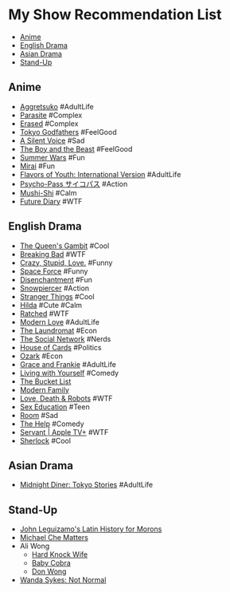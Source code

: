 # My Show Recommendation List

<!-- omit in toc -->
<!-- markdownlint-disable MD007 -->
* [Anime](#anime)
* [English Drama](#english-drama)
* [Asian Drama](#asian-drama)
* [Stand-Up](#stand-up)
<!-- markdownlint-enable MD007 -->

## Anime
  * [Aggretsuko](https://www.netflix.com/title/80198505) #AdultLife
  * [Parasite](https://www.netflix.com/title/81221938) #Complex
  * [Erased](https://www.netflix.com/title/80114225) #Complex
  * [Tokyo Godfathers](https://www.netflix.com/title/60034521) #FeelGood
  * [A Silent Voice](https://www.netflix.com/title/80223226) #Sad
  * [The Boy and the Beast](https://www.netflix.com/title/80063800) #FeelGood
  * [Summer Wars](https://www.netflix.com/title/70134425) #Fun
  * [Mirai](https://www.netflix.com/title/81004268) #Fun
  * [Flavors of Youth: International Version](https://www.netflix.com/title/80234491) #AdultLife
  * [Psycho-Pass サイコパス](https://www.netflix.com/title/80006146) #Action
  * [Mushi-Shi](https://www.netflix.com/title/70205008) #Calm
  * [Future Diary](https://www.netflix.com/title/80132333) #WTF

## English Drama
  * [The Queen's Gambit](https://www.netflix.com/title/80234304) #Cool
  * [Breaking Bad](https://www.netflix.com/title/70143836) #WTF
  * [Crazy, Stupid, Love.](https://www.netflix.com/title/70167068) #Funny
  * [Space Force](https://www.netflix.com/title/81021929) #Funny
  * [Disenchantment](https://www.netflix.com/title/80095697) #Fun
  * [Snowpiercer](https://www.netflix.com/title/80177458) #Action
  * [Stranger Things](https://www.netflix.com/title/80057281) #Cool
  * [Hilda](https://www.netflix.com/title/80115346) #Cute #Calm
  * [Ratched](https://www.netflix.com/title/80213445) #WTF
  * [Modern Love](https://www.amazon.com/dp/B0875YB37B) #AdultLife
  * [The Laundromat](https://www.netflix.com/title/80994011) #Econ
  * [The Social Network](https://www.netflix.com/title/70132721) #Nerds
  * [House of Cards](https://www.netflix.com/title/70178217) #Politics
  * [Ozark](https://www.netflix.com/title/80117552) #Econ
  * [Grace and Frankie](https://www.netflix.com/title/80017537) #AdultLife
  * [Living with Yourself](https://www.netflix.com/title/80178724) #Comedy
  * [The Bucket List](https://www.netflix.com/title/70077542?source=35)
  * [Modern Family](https://www.netflix.com/th-en/title/70143858)
  * [Love, Death & Robots](https://www.netflix.com/title/80174608?source=35) #WTF
  * [Sex Education](https://www.netflix.com/title/80197526?source=35) #Teen
  * [Room](https://www.netflix.com/title/80073823) #Sad
  * [The Help](https://g.co/kgs/VhC5rv) #Comedy
  * [Servant | Apple TV+](https://tv.apple.com/us/show/servant/umc.cmc.4y25wuby7pck9o6vaubbbk7gb) #WTF
  * [Sherlock](https://www.netflix.com/title/70202589) #Cool

## Asian Drama
  * [Midnight Diner: Tokyo Stories](https://www.netflix.com/title/80113037) #AdultLife

## Stand-Up
  * [John Leguizamo's Latin History for Morons](https://www.netflix.com/title/80225421)
  * [Michael Che Matters](https://www.netflix.com/title/80049871)
  * Ali Wong
    * [Hard Knock Wife](https://www.netflix.com/title/80186940)
    * [Baby Cobra](https://www.netflix.com/title/80101493)
    * [Don Wong](https://www.netflix.com/title/81140667)
  * [Wanda Sykes: Not Normal](https://www.netflix.com/title/81011598)
